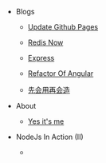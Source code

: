 * Blogs

  * [Update Github Pages](mblog/gengxingithubpages.md)
  * [Redis Now](mblog/redis.md)
  * [Express](mblog/express.md)
  * [Refactor Of Angular](mblog/refactorOfAngular.md)
  
  * [先会用再会造](mblog/use2create.md)

* About

  * [Yes it's me](about/readme.md)

* NodeJs In Action (II)

  * 
